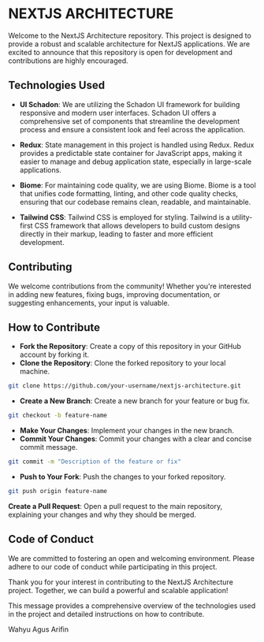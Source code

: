 # NEXTJS ARCHITECTURE

Welcome to the NextJS Architecture repository. This project is designed to provide a robust and scalable architecture for NextJS applications. We are excited to announce that this repository is open for development and contributions are highly encouraged.

## Technologies Used

- **UI Schadon**: We are utilizing the Schadon UI framework for building responsive and modern user interfaces. Schadon UI offers a comprehensive set of components that streamline the development process and ensure a consistent look and feel across the application.

- **Redux**: State management in this project is handled using Redux. Redux provides a predictable state container for JavaScript apps, making it easier to manage and debug application state, especially in large-scale applications.

- **Biome**: For maintaining code quality, we are using Biome. Biome is a tool that unifies code formatting, linting, and other code quality checks, ensuring that our codebase remains clean, readable, and maintainable.

- **Tailwind CSS**: Tailwind CSS is employed for styling. Tailwind is a utility-first CSS framework that allows developers to build custom designs directly in their markup, leading to faster and more efficient development.

## Contributing

We welcome contributions from the community! Whether you're interested in adding new features, fixing bugs, improving documentation, or suggesting enhancements, your input is valuable.

## How to Contribute

- **Fork the Repository**: Create a copy of this repository in your GitHub account by forking it.
- **Clone the Repository**: Clone the forked repository to your local machine.

```bash
git clone https://github.com/your-username/nextjs-architecture.git
```

- **Create a New Branch**: Create a new branch for your feature or bug fix.

```bash
git checkout -b feature-name
```

- **Make Your Changes**: Implement your changes in the new branch.
- **Commit Your Changes**: Commit your changes with a clear and concise commit message.

```bash
git commit -m "Description of the feature or fix"
```

- **Push to Your Fork**: Push the changes to your forked repository.

```bash
git push origin feature-name
```

**Create a Pull Request**: Open a pull request to the main repository, explaining your changes and why they should be merged.

## Code of Conduct

We are committed to fostering an open and welcoming environment. Please adhere to our code of conduct while participating in this project.

Thank you for your interest in contributing to the NextJS Architecture project. Together, we can build a powerful and scalable application!

This message provides a comprehensive overview of the technologies used in the project and detailed instructions on how to contribute.

Wahyu Agus Arifin
